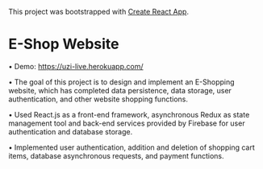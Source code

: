 This project was bootstrapped with [Create React App](https://github.com/facebook/create-react-app).
# E-Shop Website
•	Demo: https://uzi-live.herokuapp.com/

•	The goal of this project is to design and implement an E-Shopping website, which has completed data
persistence, data storage, user authentication, and other website shopping functions.

•	Used React.js as a front-end framework, asynchronous Redux as state management tool and back-end
services provided by Firebase for user authentication and database storage.

•	Implemented user authentication, addition and deletion of shopping cart items, database asynchronous
requests, and payment functions.
